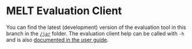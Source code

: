 # MELT Evaluation Client

You can find the latest (development) version of the evaluation tool in this branch in the [`/jar`](/jar) folder.
The evaluation client help can be called with `-h` and is also [documented in the user guide](https://dwslab.github.io/melt/matcher-evaluation/client).
